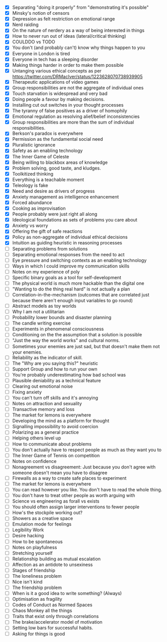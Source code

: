 * [x] Separating "doing it properly" from "demonstrating it's possible"
* [x] Minsky's notion of censors
* [x] Depression as felt restriction on emotional range
* [x] Nerd raiding
* [x] On the nature of nerdery as a way of being interested in things
* [x] How to never run out of ideas (lateral/critical thinking)
* [x] COULDDO vs TODO
* [x] You don't (and probably can't) know why things happen to you
* [x] Everyone in London is tired
* [x] Everyone in tech has a sleeping disorder
* [x] Making things harder in order to make them possible
* [x] Untanging various ethical concepts as per https://twitter.com/DRMacIver/status/1223628070738939905
* [x] Therapeutic applications of video games
* [x] Group responsibilities are not the aggregate of individual ones
* [x] Touch starvation is widespread and very bad
* [x] Doing people a favour by making decisions.
* [x] Installing cut out switches in your thought processes
* [x] The tyranny of false positives as a driver of homophily
* [x] Emotional regulation as resolving alief/belief inconsistencies
* [x] Group responsibilities are more than the sum of individual responsibilities.
* [x] Berkson's paradox is everywhere
* [x] Permission as the fundamental social need
* [x] Pluralistic ignorance
* [x] Safety as an enabling technology
* [x] The Inner Game of Celeste
* [x] Being willing to blackbox areas of knowledge
* [x] Problem solving, good taste, and kludges.
* [x] Toolkitized thinking
* [x] Everything is a teachable moment
* [x] Teleology is fake
* [x] Need and desire as drivers of progress
* [x] Anxiety management as intelligence enhancement
* [x] Forced abundance
* [x] Cooking as improvisation
* [x] People probably were just right all along
* [x] Ideological foundations as sets of problems you care about
* [x] Anxiety vs worry
* [x] Offering the gift of safe reactions
* [x] Policy as non-aggregate of individual ethical decisions
* [x] Intuition as guiding heuristic in reasoning processes
* [ ] Separating problems from solutions
* [ ] Separating emotional responses from the need to act
* [ ] Eye pressure and switching contexts as an enabling technology
* [ ] Ways in which I could improve my communication skills
* [ ] Notes on my experience of poly
* [ ] Specific binary goals as a tool for self-development
* [ ] The physical world is much more hackable than the digital one
* [ ] "Wanting to do the thing real hard" is not actually a plan
* [ ] Correlation-in-the-mechanism (outcomes that are correlated just because there aren't enough input variables to go round)
* [ ] Abstract models as toy worlds
* [ ] Why I am not a utilitarian
* [ ] Probability lower bounds and disaster planning
* [ ] The candle writing exercise
* [ ] Experiments in phenomenal consciousness
* [ ] Conditioning on the the assumption that a solution is possible
* [ ] "Just the way the world works" and cultural norms.
* [ ] Sometimes your enemies are just sad, but that doesn't make them not your enemies.
* [ ] Reliability as the indicator of skill.
* [ ] The "Why are you saying this?" heuristic
* [ ] Support Group and how to run your own
* [ ] You're probably underestimating how bad school was
* [ ] Plausible deniability as a technical feature
* [ ] Clearing out emotional noise
* [ ] Fixing anxiety
* [ ] You can't turn off skills and it's annoying
* [ ] Notes on attraction and sexuality
* [ ] Transactive memory and loss
* [ ] The market for lemons is everywhere
* [ ] Developing the mind as a platform for thought
* [ ] Signalling impossibility to avoid coercion
* [ ] Polarizing as a general practice
* [ ] Helping others level up
* [ ] How to communicate about problems
* [ ] You don't actually have to respect people as much as they want you to
* [ ] The Inner Game of Tennis on competition
* [ ] Notes on confidence
* [ ] Nonagreement vs disagreement: Just because you don't agree with someone doesn't mean you have to disagree
* [ ] Firewalls as a way to create safe places to experiment
* [ ] The market for lemons is everywhere
* [ ] You can read however you like. You don't have to read the whole thing.
* [ ] You don't have to treat other people as worth arguing with
* [ ] Science vs engineering as forall vs exists
* [ ] You should often assign larger interventions to fewer people
* [ ] How's the stockpile working out?
* [ ] Showers as a creative space
* [ ] Emulation mode for feelings
* [ ] Legibility Work
* [ ] Desire hacking
* [ ] How to be spontaneous
* [ ] Notes on playfulness
* [ ] Stretching yourself
* [ ] Relationship building as mutual escalation
* [ ] Affection as an antidote to unsexiness
* [ ] Stages of friendship
* [ ] The loneliness problem
* [ ] Nice isn't kind
* [ ] The friendship problem
* [ ] When is it a good idea to write something? (Always)
* [ ] Optimisation as fragility
* [ ] Codes of Conduct as Normed Spaces
* [ ] Chaos Monkey all the things
* [ ] Traits that exist only through correlations
* [ ] The brake/accelerator model of motivation
* [ ] Setting low bars for successful habits.
* [ ] Asking for things is good
